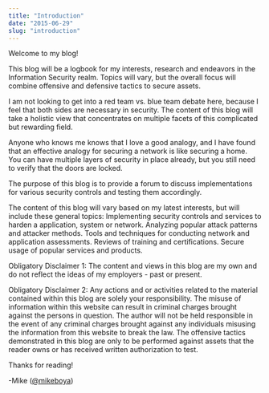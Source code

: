 ```yaml
---
title: "Introduction"
date: "2015-06-29"
slug: "introduction"
---
```


Welcome to my blog!

This blog will be a logbook for my interests, research and endeavors in the Information Security realm. Topics will vary, but the overall focus will combine offensive and defensive tactics to secure assets.

I am not looking to get into a red team vs. blue team debate here, because I feel that both sides are necessary in security. The content of this blog will take a holistic view that concentrates on multiple facets of this complicated but rewarding field.

Anyone who knows me knows that I love a good analogy, and I have found that an effective analogy for securing a network is like securing a home. You can have multiple layers of security in place already, but you still need to verify that the doors are locked.

The purpose of this blog is to provide a forum to discuss implementations for various security controls and testing them accordingly.

The content of this blog will vary based on my latest interests, but will include these general topics:
Implementing security controls and services to harden a application, system or network.
Analyzing popular attack patterns and attacker methods.
Tools and techniques for conducting network and application assessments.
Reviews of training and certifications.
Secure usage of popular services and products.

Obligatory Disclaimer 1: The content and views in this blog are my own and do not reflect the ideas of my employers - past or present.

Obligatory Disclaimer 2: Any actions and or activities related to the material contained within this blog are solely your responsibility. The misuse of information within this website can result in criminal charges brought against the persons in question. The author will not be held responsible in the event of any criminal charges brought against any individuals misusing the information from this website to break the law. The offensive tactics demonstrated in this blog are only to be performed against assets that the reader owns or has received written authorization to test.

Thanks for reading!

-Mike (<a href="http://twitter.com/mikeboya">@mikeboya</a>)
